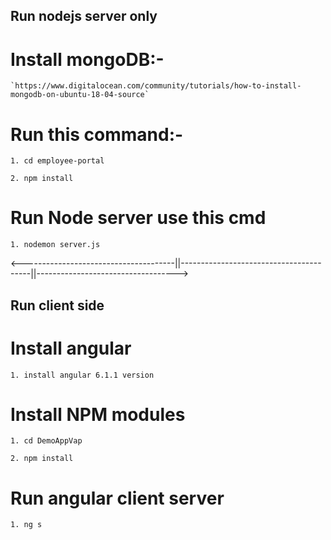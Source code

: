 ## Run  nodejs server only

# Install mongoDB:-

    `https://www.digitalocean.com/community/tutorials/how-to-install-mongodb-on-ubuntu-18-04-source`

# Run this command:-

    1. cd employee-portal

    2. npm install

# Run Node server use this cmd

    1. nodemon server.js

<--------------------------------------||----------------------------------------||----------------------------------->



## Run client side


# Install angular

    1. install angular 6.1.1 version

# Install NPM modules

    1. cd DemoAppVap

    2. npm install


# Run angular client server

    1. ng s

